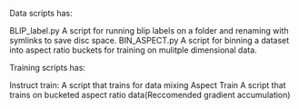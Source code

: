 
Data scripts has:

BLIP_label.py
A script for running blip labels on a folder and renaming with symlinks to save disc space.
BIN_ASPECT.py
A script for binning a dataset into aspect ratio buckets for training on mulitple dimensional data.

Training scripts has:

Instruct train:
A script that trains for data mixing
Aspect Train
A script that trains on bucketed aspect ratio data(Reccomended gradient accumulation)
